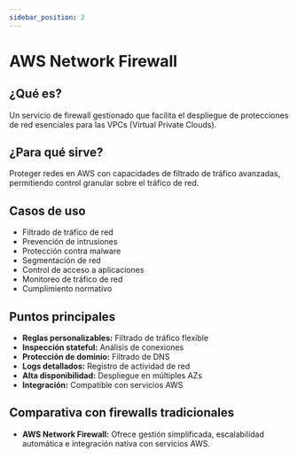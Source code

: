 ```yaml
---
sidebar_position: 2
---
```


# AWS Network Firewall

## ¿Qué es?
Un servicio de firewall gestionado que facilita el despliegue de protecciones de red esenciales para las VPCs (Virtual Private Clouds).

## ¿Para qué sirve?
Proteger redes en AWS con capacidades de filtrado de tráfico avanzadas, permitiendo control granular sobre el tráfico de red.

## Casos de uso
- Filtrado de tráfico de red
- Prevención de intrusiones
- Protección contra malware
- Segmentación de red
- Control de acceso a aplicaciones
- Monitoreo de tráfico de red
- Cumplimiento normativo

## Puntos principales
- **Reglas personalizables:** Filtrado de tráfico flexible
- **Inspección stateful:** Análisis de conexiones
- **Protección de dominio:** Filtrado de DNS
- **Logs detallados:** Registro de actividad de red
- **Alta disponibilidad:** Despliegue en múltiples AZs
- **Integración:** Compatible con servicios AWS

## Comparativa con firewalls tradicionales
- **AWS Network Firewall:** Ofrece gestión simplificada, escalabilidad automática e integración nativa con servicios AWS.
 